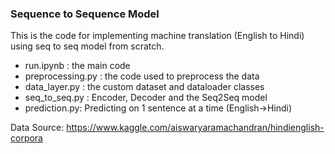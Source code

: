 
### Sequence to Sequence Model

This is the code for implementing machine translation (English to Hindi) using seq to seq model from scratch.

* run.ipynb : the main code
* preprocessing.py : the code used to preprocess the data
* data_layer.py : the custom dataset and dataloader classes
* seq_to_seq.py : Encoder, Decoder and the Seq2Seq model
* prediction.py: Predicting on 1 sentence at a time (English->Hindi)

Data Source: https://www.kaggle.com/aiswaryaramachandran/hindienglish-corpora
